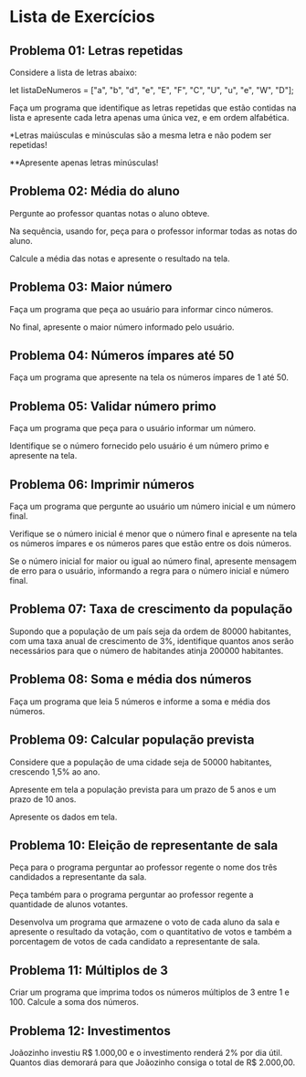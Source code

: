 # Lista de Exercícios

## Problema 01: Letras repetidas
Considere a lista de letras abaixo:

let listaDeNumeros = ["a", "b", "d", "e", "E", "F", "C", "U", "u", "e", "W", "D"];

Faça um programa que identifique as letras repetidas que estão contidas na lista e apresente cada letra apenas uma única vez, e em ordem alfabética.

*Letras maiúsculas e minúsculas são a mesma letra e não podem ser repetidas!

**Apresente apenas letras minúsculas!

## Problema 02: Média do aluno
Pergunte ao professor quantas notas o aluno obteve.

Na sequência, usando for, peça para o professor informar todas as notas do aluno.

Calcule a média das notas e apresente o resultado na tela.

## Problema 03: Maior número
Faça um programa que peça ao usuário para informar cinco números.

No final, apresente o maior número informado pelo usuário.

## Problema 04: Números ímpares até 50
Faça um programa que apresente na tela os números ímpares de 1 até 50.

## Problema 05: Validar número primo
Faça um programa que peça para o usuário informar um número.

Identifique se o número fornecido pelo usuário é um número primo e apresente na tela.

## Problema 06: Imprimir números
Faça um programa que pergunte ao usuário um número inicial e um número final.

Verifique se o número inicial é menor que o número final e apresente na tela os números ímpares e os números pares que estão entre os dois números.

Se o número inicial for maior ou igual ao número final, apresente mensagem de erro para o usuário, informando a regra para o número inicial e número final.

## Problema 07: Taxa de crescimento da população
Supondo que a população de um país seja da ordem de 80000 habitantes, com uma taxa anual de crescimento de 3%, identifique quantos anos serão necessários para que o número de habitandes atinja 200000 habitantes.

## Problema 08: Soma e média dos números
Faça um programa que leia 5 números e informe a soma e média dos números.

## Problema 09: Calcular população prevista
Considere que a população de uma cidade seja de 50000 habitantes, crescendo 1,5% ao ano.

Apresente em tela a população prevista para um prazo de 5 anos e um prazo de 10 anos.

Apresente os dados em tela.

## Problema 10: Eleição de representante de sala
Peça para o programa perguntar ao professor regente o nome dos três candidados a representante da sala.

Peça também para o programa perguntar ao professor regente a quantidade de alunos votantes.

Desenvolva um programa que armazene o voto de cada aluno da sala e apresente o resultado da votação, com o quantitativo de votos e também a porcentagem de votos de cada candidato a representante de sala.

## Problema 11: Múltiplos de 3
Criar um programa que imprima todos os números múltiplos de 3 entre 1 e 100. Calcule a soma dos números.

## Problema 12: Investimentos
Joãozinho investiu R$ 1.000,00 e o investimento renderá 2% por dia útil. Quantos dias demorará para que Joãozinho consiga o total de R$ 2.000,00.